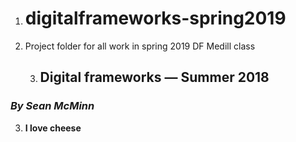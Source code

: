 1. # digitalframeworks-spring2019
2. Project folder for all work in spring 2019 DF Medill class
   
   3. ## Digital frameworks — Summer 2018
### *By Sean McMinn*

3. __I love cheese__

